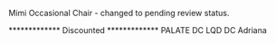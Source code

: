 Mimi Occasional Chair - changed to pending review status.


************* Discounted *************
PALATE DC
LQD DC
Adriana
